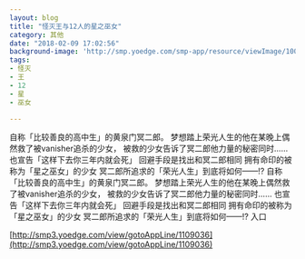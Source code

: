 ```yaml
---
layout: blog
title: "怪灭王与12人的星之巫女"
category: 其他
date: "2018-02-09 17:02:56"
background-image: 'http://smp.yoedge.com/smp-app/resource/viewImage/1002248appline.png'
tags:
- 怪灭
- 王
- 12
- 星
- 巫女

---
```

自称「比较善良的高中生」的黄泉门冥二郎。 梦想踏上荣光人生的他在某晚上偶然救了被vanisher追杀的少女， 被救的少女告诉了冥二郎他力量的秘密同时…… 也宣告「这样下去你三年内就会死」 回避手段是找出和冥二郎相同 拥有命印的被称为「星之巫女」的少女 冥二郎所追求的「荣光人生」到底将如何——!?
自称「比较善良的高中生」的黄泉门冥二郎。 梦想踏上荣光人生的他在某晚上偶然救了被vanisher追杀的少女， 被救的少女告诉了冥二郎他力量的秘密同时…… 也宣告「这样下去你三年内就会死」 回避手段是找出和冥二郎相同 拥有命印的被称为「星之巫女」的少女 冥二郎所追求的「荣光人生」到底将如何——!?
入口

[http://smp3.yoedge.com/view/gotoAppLine/1109036](http://smp3.yoedge.com/view/gotoAppLine/1109036)

        
